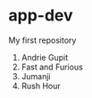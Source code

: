 # app-dev
My first repository
<ol>
  <li>Andrie Gupit</li>
  <li>Fast and Furious</li>
  <li>Jumanji</li>
  <li>Rush Hour</li>
</ol>
